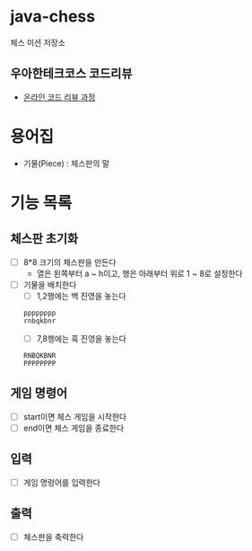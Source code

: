 # java-chess

체스 미션 저장소

## 우아한테크코스 코드리뷰

- [온라인 코드 리뷰 과정](https://github.com/woowacourse/woowacourse-docs/blob/master/maincourse/README.md)

# 용어집

- 기물(Piece) : 체스판의 말

# 기능 목록

## 체스판 초기화

- [ ] 8*8 크기의 체스판을 만든다
    - 열은 왼쪽부터 a ~ h이고, 행은 아래부터 위로 1 ~ 8로 설정한다
- [ ] 기물을 배치한다
    - [ ] 1,2행에는 백 진영을 놓는다
  ```
  pppppppp
  rnbqkbnr
  ```
    - [ ] 7,8행에는 흑 진영을 놓는다
  ```
  RNBQKBNR
  PPPPPPPP
  ```

## 게임 명령어

- [ ] start이면 체스 게임을 시작한다
- [ ] end이면 체스 게임을 종료한다

## 입력

- [ ] 게임 명령어를 입력한다

## 출력

- [ ] 체스판을 축력한다
